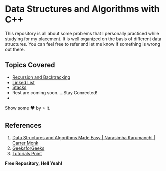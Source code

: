 # Data Structures and Algorithms with C++


This repository is all about some problems that I personally practiced while studying for my placement. It is well organized on the basis of different data structures. You can feel free to refer and let me know if something is wrong out there. 

## Topics Covered
- [Recursion and Backtracking](https://github.com/pratham3012/DSA-CPP-PLA/tree/main/01%20Recusrion%20and%20Backtracking)
- [Linked List](https://github.com/pratham3012/DSA-CPP-PLA/tree/main/02%20Linked%20Lists)
- [Stacks](https://github.com/pratham3012/DSA-CPP-PLA/tree/main/03%20Stacks)
- Rest are coming soon.....Stay Connected!
- 


<p align="center">
  
Show some ❤️ by ⭐ it.
  
</p>

## References
1. [Data Structures and Algorithms Made Easy | Narasimha Karumanchi | Carrer Monk](https://www.amazon.in/Data-Structures-Algorithms-Made-Easy/dp/819324527X/?_encoding=UTF8&camp=3626&creative=24790&linkCode=ur2&qid=1370883048&s=books&sr=1-1&tag=careepubli-21)
2. [GeeksforGeeks](https://www.geeksforgeeks.org/data-structures/?ref=shm)
3. [Tutorials Point](https://www.tutorialspoint.com/data_structures_algorithms/index.htm)




**Free Repository, Hell Yeah!**


